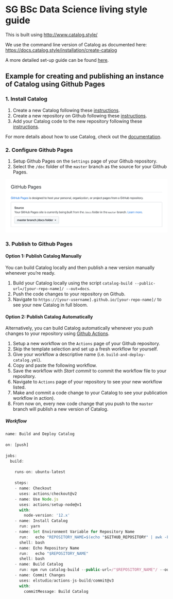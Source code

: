 # SG BSc Data Science living style guide 

This is built using http://www.catalog.style/ 

We use the command line version of Catalog as documented here: https://docs.catalog.style/installation/create-catalog

A more detailed set-up guide can be found [here]().

## Example for creating and publishing an instance of Catalog using Github Pages

### 1. Install Catalog

1. Create a new Catalog following these [instructions](https://docs.catalog.style/installation/create-catalog).
2. Create a new repository on Github following these [instructions](https://help.github.com/en/github/creating-cloning-and-archiving-repositories/creating-a-new-repository).
3. Add your Catalog code to the new repository following these [instructions](https://help.github.com/en/github/importing-your-projects-to-github/adding-an-existing-project-to-github-using-the-command-line).

For more details about how to use Catalog, check out the [documentation](https://docs.catalog.style/).

### 2. Configure Github Pages

1. Setup Github Pages on the `Settings` page of your Github repository.
2. Select the `/doc` folder of the `master` branch as the source for your Github Pages.

![Github Pages section on the Settings page](https://github.com/wiederkehr/catalog-deployment-example-githubpages/raw/master/catalog/static/github-pages-source.png "Github Pages section on the Settings page")

### 3. Publish to Github Pages

#### Option 1: Publish Catalog Manually

You can build Catalog locally and then publish a new version manually whenever you’re ready.

1. Build your Catalog locally using the script `catalog-build --public-url=/[your-repo-name]/ --out=docs`.
2. Push the code changes to your repository on Github.
3. Navigate to `https://[your-username].github.io/[your-repo-name]/` to see your new Catalog in full bloom.

#### Option 2: Publish Catalog Automatically

Alternatively, you can build Catalog automatically whenever you push changes to your repository using [Github Actions](https://github.com/features/actions).

1. Setup a new workflow on the `Actions` page of your Github repository.
2. Skip the template selection and set up a fresh workflow for yourself.
3. Give your workflow a descriptive name (i.e. `build-and-deploy-catalog.yml`).
4. Copy and paste the following workflow.
5. Save the workflow with _Start commit_ to commit the workflow file to your repository.
6. Navigate to `Actions` page of your repository to see your new workflow listed.
7. Make and commit a code change to your Catalog to see your publication workflow in action).
8. From now on, every new code change that you push to the `master` branch will publish a new version of Catalog.

##### Workflow

```javascript
name: Build and Deploy Catalog

on: [push]

jobs:
  build:

    runs-on: ubuntu-latest

    steps:
    - name: Checkout
      uses: actions/checkout@v2
    - name: Use Node.js
      uses: actions/setup-node@v1
      with:
        node-version: '12.x'
    - name: Install Catalog
      run: yarn
    - name: Set Environment Variable for Repository Name
      run:   echo "REPOSITORY_NAME=$(echo "$GITHUB_REPOSITORY" | awk -F / '{print $2}' | sed -e "s/:refs//")" >> $GITHUB_ENV
      shell: bash
    - name: Echo Repository Name
      run:   echo "$REPOSITORY_NAME"
      shell: bash
    - name: Build Catalog
      run: npm run catalog-build --public-url=/"$REPOSITORY_NAME"/ --out=docs
    - name: Commit Changes
      uses: elstudio/actions-js-build/commit@v3
      with:
        commitMessage: Build Catalog
```